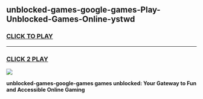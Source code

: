 
## unblocked-games-google-games-Play-Unblocked-Games-Online-ystwd
<h3>
<a href="https://premium76.site?title=unblocked-games-google-games&ref=25A">CLICK TO PLAY</a></h3>
<hr>

<h3>
<a href="https://premium76.site?title=unblocked-games-google-games&ref=25A">CLICK 2 PLAY</a>
  
</h3>

<a href="https://premium76.site?title=unblocked-games-google-games&ref=25A"><img src="https://clearcache.store/games.png"></a>


**unblocked-games-google-games games unblocked: Your Gateway to Fun and Accessible Online Gaming**
